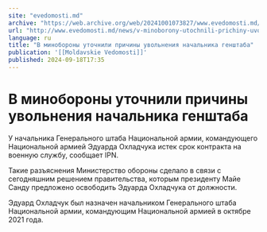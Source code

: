 ```yaml
---
site: "evedomosti.md"
archive: "https://web.archive.org/web/20241001073827/www.evedomosti.md/news/v-minoborony-utochnili-prichiny-uvolneniya-nachalnika-gensht"
url: "http://www.evedomosti.md/news/v-minoborony-utochnili-prichiny-uvolneniya-nachalnika-gensht"
language: ru
title: "В минобороны уточнили причины увольнения начальника генштаба"
publication: '[[Moldavskie Vedomosti]]'
published: 2024-09-18T17:35
---
```


# В минобороны уточнили причины увольнения начальника генштаба

У начальника Генерального штаба Национальной армии, командующего Национальной армией Эдуарда Охладчука истек срок контракта на военную службу, сообщает IPN.

Такие разъяснения Министерство обороны сделало в связи с сегодняшним решением правительства, которым президенту Майе Санду предложено освободить Эдуарда Охладчука от должности.

Эдуард Охладчук был назначен начальником Генерального штаба Национальной армии, командующим Национальной армией в октябре 2021 года.